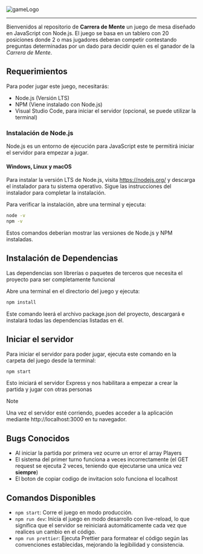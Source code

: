 <p>
<img src="https://github.com/UnMatesito/carrerademente.github.io/blob/main/public/img/logo.png" alt="gameLogo"></img>
</p>

---

Bienvenidos al repositorio de **Carrera de Mente** un juego de mesa diseñado en JavaScript con Node.js. El juego se basa en un tablero con 20 posiciones donde 2 o mas jugadores deberan competir contestando preguntas determinadas por un dado para decidir quien es el ganador de la *Carrera de Mente*.

## Requerimientos
Para poder jugar este juego, necesitarás:
- Node.js (Versión LTS)
- NPM (Viene instalado con Node.js)
- Visual Studio Code, para iniciar el servidor (opcional, se puede utilizar la terminal)

### Instalación de Node.js
Node.js es un entorno de ejecución para JavaScript este te permitirá iniciar el servidor para empezar a jugar.

#### Windows, Linux y macOS

Para instalar la versión LTS de Node.js, visita https://nodejs.org/ y descarga el instalador para tu sistema operativo. 
Sigue las instrucciones del instalador para completar la instalación.

Para verificar la instalación, abre una terminal y ejecuta:
```bash
node -v
npm -v
```
Estos comandos deberían mostrar las versiones de Node.js y NPM instaladas.

## Instalación de Dependencias
Las dependencias son librerías o paquetes de terceros que necesita el proyecto para ser completamente funcional

Abre una terminal en el directorio del juego y ejecuta:
```bash
npm install
```
Este comando leerá el archivo package.json del proyecto, descargará e instalará todas las dependencias listadas en él.

## Iniciar el servidor
Para iniciar el servidor para poder jugar, ejecuta este comando en la carpeta del juego desde la terminal:

```bash
npm start
```

Esto iniciará el servidor Express y nos habilitara a empezar a crear la partida y jugar con otras personas

>[!NOTE]
>Una vez el servidor esté corriendo, puedes acceder a la aplicación mediante http://localhost:3000 en tu navegador.

## Bugs Conocidos

- Al iniciar la partida por primera vez ocurre un error el array Players
- El sistema del primer turno funciona a veces incorrectamente (el GET request se ejecuta 2 veces, teniendo que ejecutarse una unica vez **siempre**)
- El boton de copiar codigo de invitacion solo funciona el localhost

## Comandos Disponibles
- `npm start`: Corre el juego en modo producción.
- `npm run dev`: Inicia el juego en modo desarrollo con live-reload, lo que significa que el servidor se reiniciará automáticamente cada vez que realices un cambio en el código.
- `npm run prettier`: Ejecuta Prettier para formatear el código según las convenciones establecidas, mejorando la legibilidad y consistencia.
